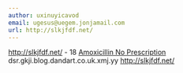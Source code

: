 ```yaml
---
author: uxinuyicavod
email: ugesus@uegem.jonjamail.com
url: http://slkjfdf.net/
---
```


http://slkjfdf.net/ - 18 <a href="http://slkjfdf.net/">Amoxicillin No Prescription</a> dsr.gkji.blog.dandart.co.uk.xmj.yy http://slkjfdf.net/